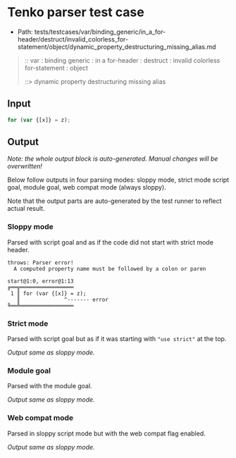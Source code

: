 # Tenko parser test case

- Path: tests/testcases/var/binding_generic/in_a_for-header/destruct/invalid_colorless_for-statement/object/dynamic_property_destructuring_missing_alias.md

> :: var : binding generic : in a for-header : destruct : invalid colorless for-statement : object
>
> ::> dynamic property destructuring missing alias

## Input

`````js
for (var {[x]} = z);
`````

## Output

_Note: the whole output block is auto-generated. Manual changes will be overwritten!_

Below follow outputs in four parsing modes: sloppy mode, strict mode script goal, module goal, web compat mode (always sloppy).

Note that the output parts are auto-generated by the test runner to reflect actual result.

### Sloppy mode

Parsed with script goal and as if the code did not start with strict mode header.

`````
throws: Parser error!
  A computed property name must be followed by a colon or paren

start@1:0, error@1:13
╔══╦═════════════════
 1 ║ for (var {[x]} = z);
   ║              ^------- error
╚══╩═════════════════

`````

### Strict mode

Parsed with script goal but as if it was starting with `"use strict"` at the top.

_Output same as sloppy mode._

### Module goal

Parsed with the module goal.

_Output same as sloppy mode._

### Web compat mode

Parsed in sloppy script mode but with the web compat flag enabled.

_Output same as sloppy mode._
